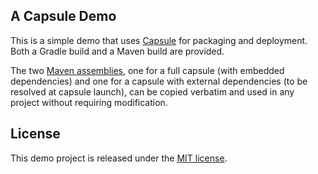## A Capsule Demo

This is a simple demo that uses [Capsule](https://github.com/puniverse/capsule) for packaging and deployment. Both a Gradle build and a Maven build are provided.

The two [Maven assemblies](https://github.com/puniverse/capsule-demo/tree/master/src/main/assembly), one for a full capsule (with embedded dependencies) and one for a capsule with external dependencies (to be resolved at capsule launch), can be copied verbatim and used in any project without requiring modification.

## License

This demo project is released under the [MIT license](http://opensource.org/licenses/MIT).
